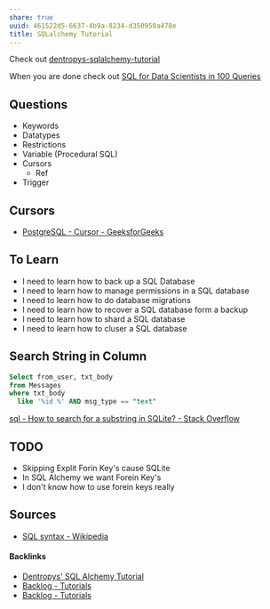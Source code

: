```yaml
---
share: true
uuid: 461522d5-6637-4b9a-8234-d350950a478e
title: SQLalchemy Tutorial
---
```

Check out [dentropys-sqlalchemy-tutorial](https://github.com/dentropy/dentropys-sqlalchemy-tutorial)

When you are done check out [SQL for Data Scientists in 100 Queries](https://gvwilson.github.io/sql-tutorial/)

## Questions

* Keywords
* Datatypes
* Restrictions
* Variable (Procedural SQL)
* Cursors
  * Ref
* Trigger

## Cursors

* [PostgreSQL - Cursor - GeeksforGeeks](https://www.geeksforgeeks.org/postgresql-cursor/)

## To Learn

* I need to learn how to back up a SQL Database
* I need to learn how to manage permissions in a SQL database  
* I need to learn how to do database migrations  
* I need to learn how to recover a SQL database form a backup
* I need to learn how to shard a SQL database  
* I need to learn how to cluser a SQL database

## Search String in Column

``` sql
Select from_user, txt_body 
from Messages 
where txt_body 
  like '%id %' AND msg_type == "text"
```

[sql - How to search for a substring in SQLite? - Stack Overflow](https://stackoverflow.com/questions/3671761/how-to-search-for-a-substring-in-sqlite)

## TODO

* Skipping Explit Forin Key's cause SQLite
* In SQL Alchemy we want Forein Key's
* I don't know how to use forein keys really

## Sources

* [SQL syntax - Wikipedia](https://en.wikipedia.org/wiki/SQL_syntax)

#### Backlinks

* [Dentropys' SQL Alchemy Tutorial](/34aa710f-0d0e-4098-88aa-e0b554a2298e)
* [Backlog - Tutorials](/31f7e81a-967e-41f4-872e-91d1571df726)
* [Backlog - Tutorials](/31f7e81a-967e-41f4-872e-91d1571df726)